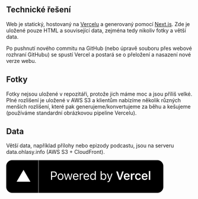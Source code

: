 ## Technické řešení

Web je statický, hostovaný na [Vercelu](https://www.vercel.com?utm_source=[ohlasy]&utm_campaign=oss) a generovaný pomocí [Next.js](https://nextjs.org). Zde je uložené pouze HTML a související data, zejména tedy nikoliv fotky a větší data.

Po pushnutí nového commitu na GitHub (nebo úpravě souboru přes webové rozhraní GitHubu) se spustí Vercel a postará se o přeložení a nasazení nové verze webu.

## Fotky

Fotky nejsou uložené v repozitáři, protože jich máme moc a jsou příliš velké. Plné rozlišení je uložené v AWS S3 a klientům nabízíme několik různých menších rozlišení, které pak generujeme/konvertujeme za běhu a kešujeme (používáme standardní obrázkovou pipeline Vercelu).

## Data

Větší data, například přílohy nebo epizody podcastu, jsou na serveru data.ohlasy.info (AWS S3 + CloudFront).

[![Powered by Vercel](/public/vercel.svg?raw=true)](https://www.vercel.com?utm_source=[ohlasy]&utm_campaign=oss)
